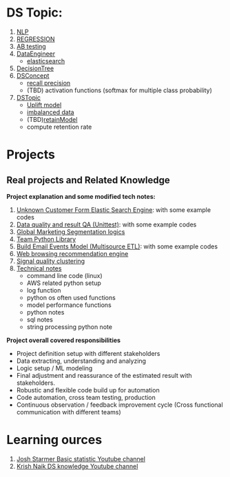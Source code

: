 # DS Topic:

1. [NLP](NLP)
2. [REGRESSION](REGRESSION)
3. [AB testing](ABTesting)
4. [DataEngineer](DataEngineer)
   * [elasticsearch](DataEngineer/elasticsearch.md)
5. [DecisionTree](DecisionTree)
6. [DSConcept](DSConcept)
   * [recall precision](DSConcept/recall_precision.md)
   * (TBD) activation functions (softmax for multiple class probability)
7. [DSTopic](DSTopic)
   * [Uplift model](DSTopic/upliftmodel.md)
   * [imbalanced data](DSTopic/imbalance_data.md)
   * (TBD)[retainModel](DSTopic/retrain_model.md)
   * compute retention rate

# Projects

## Real projects and Related Knowledge 

**Project explanation and some modified tech notes:**

1. [Unknown Customer Form Elastic Search Engine](RealProject/customer_es_engine.md): with some example codes
2. [Data quality and result QA (Unittest)](RealProject/team_unittest.md): with some example codes
3. [Global Marketing Segmentation logics](RealProject/segmentation_logic.md)
4. [Team Python Library](RealProject/team_lib.md)
5. [Build Email Events Model (Multisource ETL)](RealProject/email_events_model.md): with some example codes
6. [Web browsing recommendation engine](RealProject/web_browsing_recommendation.md)
7. [Signal quality clustering](RealProject/signal_quality.md)
8. [Technical notes](RealProject/TechNote)
    * command line code (linux)
    * AWS related python setup
    * log function
    * python os often used functions
    * model performance functions
    * python notes
    * sql notes
    * string processing python note

**Project overall covered responsibilities**
* Project definition setup with different stakeholders
* Data extracting, understanding and analyzing 
* Logic setup / ML modeling
* Final adjustment and reassurance of the estimated result with stakeholders.
* Robustic and flexible code build up for automation
* Code automation, cross team testing, production
* Continuous observation / feedback improvement cycle (Cross functional communication with different teams)



# Learning ources

1. [Josh Starmer Basic statistic Youtube channel ](https://www.youtube.com/channel/UCtYLUTtgS3k1Fg4y5tAhLbw)
2. [Krish Naik DS knowledge Youtube channel](https://www.youtube.com/user/krishnaik06)
